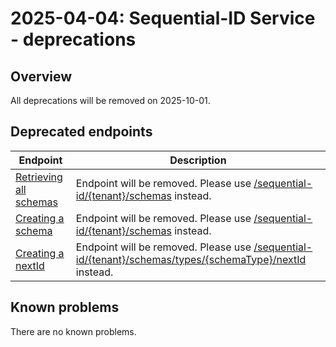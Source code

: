 ---
---
# 2025-04-04: Sequential-ID Service - deprecations

## Overview

All deprecations will be removed on 2025-10-01.

## Deprecated endpoints

| Endpoint                                                                                        | Description                                                                                                                                                                               |
|-------------------------------------------------------------------------------------------------|-------------------------------------------------------------------------------------------------------------------------------------------------------------------------------------------|
| [Retrieving all schemas](/openapi/sequential-id/#operation/GET-sequential-id-retrieve-schemas)  | Endpoint will be removed. Please use [/sequential-id/{tenant}/schemas](/openapi/sequential-id/#operation/GET-sequential-id-retrieve-tenant-schemas) instead.                              |
| [Creating a schema](/openapi/sequential-id/#operation/POST-sequential-id-create-schema)         | Endpoint will be removed. Please use [/sequential-id/{tenant}/schemas](/openapi/sequential-id/#operation/POST-sequential-id-create-tenant-schema) instead.                                |
| [Creating a nextId](/openapi/sequential-id/#operation/POST-sequential-id-create-nextId)         | Endpoint will be removed. Please use [/sequential-id/{tenant}/schemas/types/{schemaType}/nextId](/openapi/sequential-id/#operation/POST-sequential-id-create-schema-type-nextId) instead. |

## Known problems

There are no known problems.